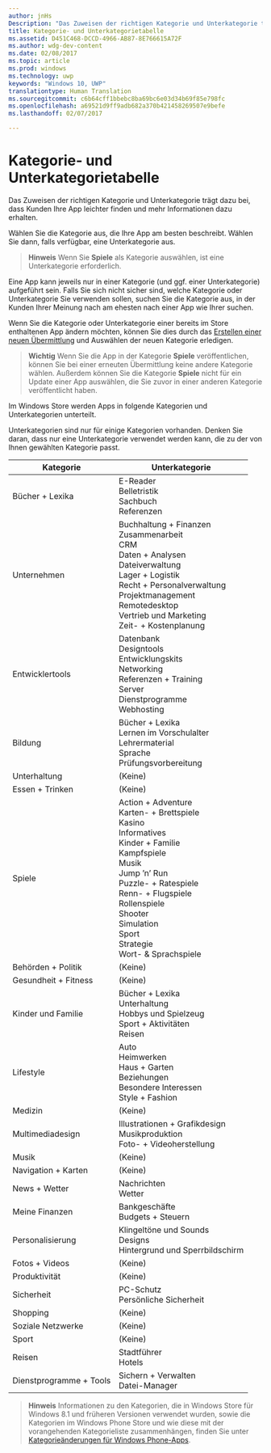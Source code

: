 ```yaml
---
author: jnHs
Description: "Das Zuweisen der richtigen Kategorie und Unterkategorie trägt dazu bei, dass Kunden Ihre App leichter finden und mehr Informationen dazu erhalten."
title: Kategorie- und Unterkategorietabelle
ms.assetid: D451C468-DCCD-4966-AB87-8E766615A72F
ms.author: wdg-dev-content
ms.date: 02/08/2017
ms.topic: article
ms.prod: windows
ms.technology: uwp
keywords: "Windows 10, UWP"
translationtype: Human Translation
ms.sourcegitcommit: c6b64cff1bbebc8ba69bc6e03d34b69f85e798fc
ms.openlocfilehash: a69521d9ff9adb682a370b421458269507e9befe
ms.lasthandoff: 02/07/2017

---
```


# <a name="category-and-subcategory-table"></a>Kategorie- und Unterkategorietabelle


Das Zuweisen der richtigen Kategorie und Unterkategorie trägt dazu bei, dass Kunden Ihre App leichter finden und mehr Informationen dazu erhalten.

Wählen Sie die Kategorie aus, die Ihre App am besten beschreibt. Wählen Sie dann, falls verfügbar, eine Unterkategorie aus.

> **Hinweis**  Wenn Sie **Spiele** als Kategorie auswählen, ist eine Unterkategorie erforderlich.

Eine App kann jeweils nur in einer Kategorie (und ggf. einer Unterkategorie) aufgeführt sein. Falls Sie sich nicht sicher sind, welche Kategorie oder Unterkategorie Sie verwenden sollen, suchen Sie die Kategorie aus, in der Kunden Ihrer Meinung nach am ehesten nach einer App wie Ihrer suchen.

Wenn Sie die Kategorie oder Unterkategorie einer bereits im Store enthaltenen App ändern möchten, können Sie dies durch das [Erstellen einer neuen Übermittlung](app-submissions.md) und Auswählen der neuen Kategorie erledigen.

> **Wichtig**  Wenn Sie die App in der Kategorie **Spiele** veröffentlichen, können Sie bei einer erneuten Übermittlung keine andere Kategorie wählen. Außerdem können Sie die Kategorie **Spiele** nicht für ein Update einer App auswählen, die Sie zuvor in einer anderen Kategorie veröffentlicht haben.

Im Windows Store werden Apps in folgende Kategorien und Unterkategorien unterteilt.

Unterkategorien sind nur für einige Kategorien vorhanden. Denken Sie daran, dass nur eine Unterkategorie verwendet werden kann, die zu der von Ihnen gewählten Kategorie passt.


| Kategorie                    | Unterkategorie                                       |
|-----------------------------|---------------------------------------------------|
| Bücher + Lexika           | E-Reader <br> Belletristik <br> Sachbuch <br> Referenzen |
| Unternehmen                    | Buchhaltung + Finanzen <br> Zusammenarbeit <br> CRM <br> Daten + Analysen <br> Dateiverwaltung <br> Lager + Logistik <br> Recht + Personalverwaltung <br> Projektmanagement <br> Remotedesktop <br> Vertrieb und Marketing <br> Zeit- + Kostenplanung |
| Entwicklertools             | Datenbank <br> Designtools <br> Entwicklungskits <br> Networking <br> Referenzen + Training <br> Server <br> Dienstprogramme <br> Webhosting |
| Bildung                   | Bücher + Lexika <br> Lernen im Vorschulalter <br> Lehrermaterial <br> Sprache <br> Prüfungsvorbereitung |
| Unterhaltung               | (Keine)                                            |
| Essen + Trinken               | (Keine)                                            |
| Spiele                       | Action + Adventure <br> Karten- + Brettspiele <br> Kasino <br> Informatives <br> Kinder + Familie <br> Kampfspiele <br> Musik <br> Jump ’n’ Run <br> Puzzle- + Ratespiele <br> Renn- + Flugspiele <br> Rollenspiele <br> Shooter <br> Simulation <br> Sport <br> Strategie <br> Wort- & Sprachspiele |
| Behörden + Politik       | (Keine)                                            |
| Gesundheit + Fitness            | (Keine)                                            |
| Kinder und Familie               | Bücher + Lexika <br> Unterhaltung <br> Hobbys und Spielzeug <br> Sport + Aktivitäten <br> Reisen |
| Lifestyle                   | Auto <br> Heimwerken <br> Haus + Garten <br> Beziehungen <br> Besondere Interessen <br> Style + Fashion |
| Medizin                     | (Keine)                                            |
| Multimediadesign           | Illustrationen + Grafikdesign <br> Musikproduktion <br> Foto- + Videoherstellung |
| Musik                       | (Keine)                                            |
| Navigation + Karten           | (Keine)                                            |
| News + Wetter              | Nachrichten <br> Wetter                                 |
| Meine Finanzen            | Bankgeschäfte <br> Budgets + Steuern      |
| Personalisierung             | Klingeltöne und Sounds <br> Designs <br> Hintergrund und Sperrbildschirm |
| Fotos + Videos               | (Keine)                                            |
| Produktivität                | (Keine)                                            |
| Sicherheit                    | PC-Schutz <br> Persönliche Sicherheit <br>         |
| Shopping                    | (Keine)                                            |
| Soziale Netzwerke                      | (Keine)                                            |
| Sport                      | (Keine)                                            |
| Reisen                      | Stadtführer <br> Hotels                           |
| Dienstprogramme + Tools           | Sichern + Verwalten <br> Datei-Manager                |
 

> **Hinweis**  Informationen zu den Kategorien, die in Windows Store für Windows 8.1 und früheren Versionen verwendet wurden, sowie die Kategorien im Windows Phone Store und wie diese mit der vorangehenden Kategorieliste zusammenhängen, finden Sie unter [Kategorieänderungen für Windows Phone-Apps](how-your-app-appears-in-the-store-for-windows-10-customers.md#category-changes).


